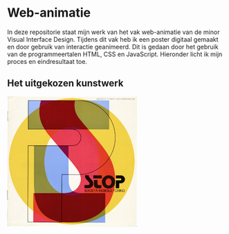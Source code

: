 # Web-animatie
In deze repositorie staat mijn werk van het vak web-animatie van de minor Visual Interface Design. Tijdens dit vak heb ik een poster digitaal gemaakt en door gebruik van interactie geanimeerd. Dit is gedaan door het gebruik van de programmeertalen HTML, CSS en JavaScript. Hieronder licht ik mijn proces en eindresultaat toe.

## Het uitgekozen kunstwerk
<img src="poster.jpg" width="300">
